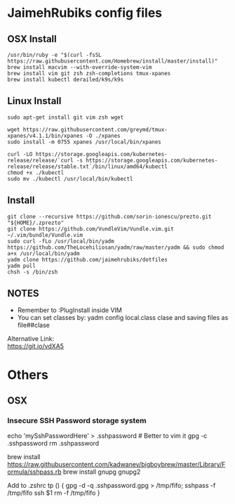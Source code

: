 # JaimehRubiks config files


## OSX Install
    /usr/bin/ruby -e "$(curl -fsSL https://raw.githubusercontent.com/Homebrew/install/master/install)"
    brew install macvim --with-override-system-vim
    brew install vim git zsh zsh-completions tmux-xpanes
    brew install kubectl derailed/k9s/k9s

## Linux Install
    sudo apt-get install git vim zsh wget

    wget https://raw.githubusercontent.com/greymd/tmux-xpanes/v4.1.1/bin/xpanes -O ./xpanes
    sudo install -m 0755 xpanes /usr/local/bin/xpanes

    curl -LO https://storage.googleapis.com/kubernetes-release/release/`curl -s https://storage.googleapis.com/kubernetes-release/release/stable.txt`/bin/linux/amd64/kubectl
    chmod +x ./kubectl
    sudo mv ./kubectl /usr/local/bin/kubectl

## Install 
    git clone --recursive https://github.com/sorin-ionescu/prezto.git "${HOME}/.zprezto"
    git clone https://github.com/VundleVim/Vundle.vim.git ~/.vim/bundle/Vundle.vim
    sudo curl -fLo /usr/local/bin/yadm https://github.com/TheLocehiliosan/yadm/raw/master/yadm && sudo chmod a+x /usr/local/bin/yadm
    yadm clone https://github.com/jaimehrubiks/dotfiles
    yadm pull
    chsh -s /bin/zsh

## NOTES
* Remember to :PlugInstall inside VIM
* You can set classes by: yadm config local.class clase and saving files as file##clase

Alternative Link:  
https://git.io/vdXA5



# Others
## OSX
### Insecure SSH Password storage system

echo 'mySshPasswordHere' > .sshpassword # Better to vim it
gpg -c .sshpassword
rm .sshpassword

brew install https://raw.githubusercontent.com/kadwanev/bigboybrew/master/Library/Formula/sshpass.rb
brew install gnupg gnupg2 

Add to .zshrc
tp () {
    gpg -d -q .sshpassword.gpg > /tmp/fifo; sshpass -f /tmp/fifo ssh $1
    rm -f /tmp/fifo
}
